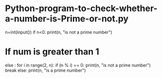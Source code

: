 # Python-program-to-check-whether-a-number-is-Prime-or-not.py 
n=int(input())
if n<0:
    print(n, "is not a prime number")
  
# If num is greater than 1 
else : 
   for i in range(2, n):
       if (n % i) == 0:
           print(n, "is not a prime number")
           break
   else: 
       print(n, "is a prime number") 
  
